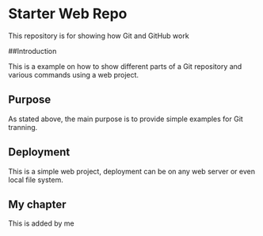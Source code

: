 # Starter Web Repo

This repository is for showing how Git and GitHub work

##Introduction

This is a example on how to show different parts of a Git repository and various commands using a web project.

## Purpose

As stated above, the main purpose is to provide simple examples for Git tranning.

## Deployment

This is a simple web project, deployment can be on any web server or even local file system.

## My chapter

This is added by me